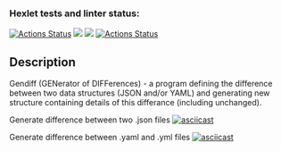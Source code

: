 ### Hexlet tests and linter status:
[![Actions Status](https://github.com/vikatresk/python-project-50/workflows/hexlet-check/badge.svg)](https://github.com/vikatresk/python-project-50/actions)
<a href="https://codeclimate.com/github/vikatresk/python-project-50/maintainability"><img src="https://api.codeclimate.com/v1/badges/fe3666bf0f640effdd74/maintainability" /></a>
<a href="https://codeclimate.com/github/vikatresk/python-project-50/test_coverage"><img src="https://api.codeclimate.com/v1/badges/fe3666bf0f640effdd74/test_coverage" /></a>
[![Actions Status](https://github.com/vikatresk/python-project-50/workflows/CI/badge.svg)](https://github.com/vikatresk/python-project-50/actions)

## Description

Gendiff (GENerator of DIFFerences) - a program defining the difference between two data structures (JSON and/or YAML) 
and generating new structure containing details of this differance (including unchanged).

Generate difference between two .json files
[![asciicast](https://asciinema.org/a/eFSodK59hOFCUDaZ6YV5xAqxI.svg)](https://asciinema.org/a/eFSodK59hOFCUDaZ6YV5xAqxI)

Generate difference between .yaml and .yml files
[![asciicast](https://asciinema.org/a/S1iIZ4cvqBaaxuLz0FPqNr4xE.svg)](https://asciinema.org/a/S1iIZ4cvqBaaxuLz0FPqNr4xE)